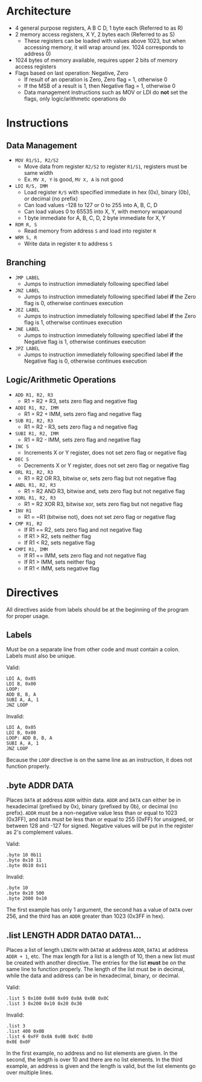 # Architecture
- 4 general purpose registers, A B C D, 1 byte each (Referred to as R)
- 2 memory access registers, X Y, 2 bytes each (Referred to as S)
  - These registers can be loaded with values above 1023, but when accessing memory, it will wrap around (ex. 1024 corresponds to address 0)
- 1024 bytes of memory available, requires upper 2 bits of memory access registers
- Flags based on last operation: Negative, Zero
    - If result of an operation is Zero, Zero flag = 1, otherwise 0
    - If the MSB of a result is 1, then Negative flag = 1, otherwise 0
    - Data management instructions such as MOV or LDI do **not** set the flags, only logic/arithmetic operations do

# Instructions

## Data Management
- `MOV R1/S1, R2/S2`
  - Move data from register `R2/S2` to register `R1/S1`, registers must be same width
  - Ex. `MV X, Y` is good, `MV X, A` is not good
- `LDI R/S, IMM`
  - Load register `R/S` with specified immediate in hex (0x), binary (0b), or decimal (no prefix)
  - Can load values -128 to 127 or 0 to 255 into A, B, C, D
  - Can load values 0 to 65535 into X, Y, with memory wraparound
  - 1 byte immediate for A, B, C, D, 2 byte immediate for X, Y
- `RDM R, S`
  - Read memory from address `S` and load into register `R`
- `WRM S, R`
  - Write data in register `R` to address `S`

## Branching
- `JMP LABEL`
  - Jumps to instruction immediately following specified label
- `JNZ LABEL`
  - Jumps to instruction immediately following specified label **if** the Zero flag is 0, otherwise continues execution
- `JEZ LABEL`
  - Jumps to instruction immediately following specified label **if** the Zero flag is 1, otherwise continues execution
- `JNE LABEL`
  - Jumps to instruction immediately following specified label **if** the Negative flag is 1, otherwise continues execution
- `JPZ LABEL`
  - Jumps to instruction immediately following specified label **if** the Negative flag is 0, otherwise continues execution

## Logic/Arithmetic Operations

- `ADD R1, R2, R3`
  - R1 = R2 + R3, sets zero flag and negative flag
- `ADDI R1, R2, IMM`
  - R1 = R2 + IMM, sets zero flag and negative flag
- `SUB R1, R2, R3`
  - R1 = R2 - R3, sets zero flag a nd negative flag
- `SUBI R1, R2, IMM`
  - R1 = R2 - IMM, sets zero flag and negative flag
- `INC S`
  - Increments X or Y register, does not set zero flag or negative flag
- `DEC S`
  - Decrements X or Y register, does not set zero flag or negative flag
- `ORL R1, R2, R3`
  - R1 = R2 OR R3, bitwise or, sets zero flag but not negative flag
- `ANDL R1, R2, R3`
  - R1 = R2 AND R3, bitwise and, sets zero flag but not negative flag
- `XORL R1, R2, R3` 
  - R1 = R2 XOR R3, bitwise xor, sets zero flag but not negative flag
- `INV R1`
  - R1 = ~R1 (bitwise not), does not set zero flag or negative flag
- `CMP R1, R2`
  - If R1 == R2, sets zero flag and not negative flag
  - If R1 > R2, sets neither flag
  - If R1 < R2, sets negative flag
- `CMPI R1, IMM`
  - If R1 == IMM, sets zero flag and not negative flag
  - If R1 > IMM, sets neither flag
  - If R1 < IMM, sets negative flag

# Directives

All directives aside from labels should be at the beginning of the program for proper usage.

## Labels
Must be on a separate line from other code and must contain a colon. Labels must also be unique.

Valid:
```
LDI A, 0x05
LDI B, 0x00
LOOP:
ADD B, B, A
SUBI A, A, 1
JNZ LOOP
```
Invalid:
```
LDI A, 0x05
LDI B, 0x00
LOOP: ADD B, B, A
SUBI A, A, 1
JNZ LOOP
```
Because the `LOOP` directive is on the same line as an instruction, it does not function properly.

## .byte ADDR DATA
Places `DATA` at address `ADDR` within data. `ADDR` and `DATA` can either be in hexadecimal (prefixed by 0x), binary (prefixed by 0b), or decimal (no prefix). `ADDR` must be a non-negative value less than or equal to 1023 (0x3FF), and `DATA` must be less than or equal to 255 (0xFF) for unsigned, or between 128 and -127 for signed. Negative values will be put in the register as 2's complement values.

Valid:
```
.byte 10 0b11
.byte 0x10 11
.byte 0b10 0x11
```

Invalid:
```
.byte 10
.byte 0x10 500
.byte 2000 0x10
```
The first example has only 1 argument, the second has a value of `DATA` over 256, and the third has an `ADDR` greater than 1023 (0x3FF in hex). 

## .list LENGTH ADDR DATA0 DATA1...
Places a list of length `LENGTH` with `DATA0` at address `ADDR`, `DATA1` at address `ADDR + 1`, etc. The max length for a list is a length of 10, then a new list must be created with another directive. The entries for the list **must** be on the same line to function properly. The length of the list must be in decimal, while the data and address can be in hexadecimal, binary, or decimal.

Valid:
```
.list 5 0x100 0x08 0x09 0x0A 0x0B 0x0C
.list 3 0x200 0x10 0x20 0x30
```

Invalid:
```
.list 3
.list 400 0x0B
.list 6 0xFF 0x0A 0x0B 0x0C 0x0D
0x0E 0x0F
```

In the first example, no address and no list elements are given. In the second, the length is over 10 and there are no list elements. In the third example, an address is given and the length is valid, but the list elements go over multiple lines.